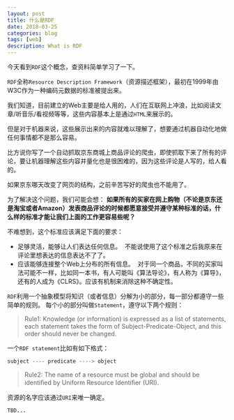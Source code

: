 ```yaml
---
layout: post
title: 什么是RDF
date: 2018-03-25
categories: blog
tags: [web]
description: What is RDF
---
```


今天看到`RDF`这个概念，查资料简单学习了一下。

`RDF`全称`Resource Description Framework`（资源描述框架），最初在1999年由W3C作为一种编码元数据的标准被提出来。

我们知道，目前建立的Web主要是给人用的，人们在互联网上冲浪，比如阅读文章/听音乐/看视频等等，这些内容基本上是通过`HTML`来展示的。

但是对于机器来说，这些展示出来的内容就难以理解了，想要通过机器自动化地做任何事情都不是那么容易。

比方说你写了一个自动抓取京东商城上商品评论的爬虫，即使抓取下来了所有的评论，要让机器理解这些内容并量化也是很困难的，因为这些评论是人写的，给人看的。

如果京东哪天改变了网页的结构，之前辛苦写好的爬虫也不能用了。

为了解决这个问题，我们可能会想：
**如果所有的买家在网上购物（不论是京东还是淘宝或者Amazon）发表商品评论的时候都愿意接受并遵守某种标准的话，什么样的标准才能让我们上面的工作更容易些呢？**

不难想到，这个标准应该满足下面的要求：

* 足够灵活，能够让人们表达任何信息。
  不能说使用了这个标准之后我原来在评论里想表达的信息表达不了了。
* 应该能够连接整个Web上分布的所有信息。
  对于同一个商品，不同的买家叫法可能不一样，比如同一本书，有人可能叫《算法导论》，有人称为《算导》，还有的人成为《CLRS》。应该有机制来消除这种不确定性。

`RDF`利用一个抽象模型将知识（或者信息）分解为小的部分，每一部分都遵守一些简单的规则。
每个小的部分叫做`Statement`，遵守以下两个规则：
> Rule1: Knowledge (or information) is expressed as a list of statements, each statement takes the form of Subject-Predicate-Object, and this order should never be changed.

一个`RDF statement`比如有如下格式：

```java
subject ---- predicate ----> object
```

> Rule2: The name of a resource must be global and should be identiﬁed by Uniform Resource Identiﬁer (URI).

资源的名字应该通过`URI`来唯一确定。

```java
TBD...
```
